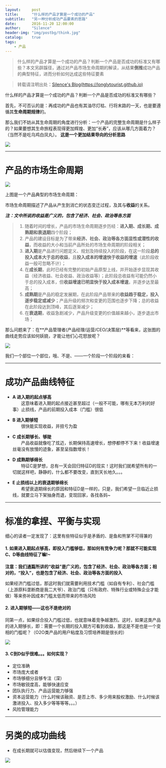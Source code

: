 ```yaml
---
layout:     post
title:      "什么样的产品才算是一个成功的产品"
subtitle:   "另一种分析成功产品要素的思路"
date:       2016-11-20 12:00:00
author:     "Silence"
header-img: "img/postbg/think.jpg"
catalog:    true
tags:
    - 产品
---
```

> 什么样的产品才算是一个成功的产品？判断一个产品是否成功的标准又有哪些？本文另辟蹊径，通过对产品市场生命周期的解读，从结果**倒推**成功产品的典型特征，进而分析如何达成这些特征要素

> 转载请注明出处：[Silence's Blog(https://longlytourist.github.io)](https://longlytourist.github.io)

什么样的产品才算是一个成功的产品？判断一个产品是否成功的标准又有哪些？

首先，不可否认的是：再成功的产品也有其油尽灯枯、行将末路的一天，也是要遵循其**生命周期规律**的。

那么我们不妨从其生命周期的角度进行分析：一个产品的完整生命周期是什么样子的？如果要想其生命旅程表现得更加辉煌、更加“长寿”，应该从哪几方面着力？（当然不是吃乌鸡白凤丸）。
**这是一个更加结果导向的分析思路**


![](http://ogw4950jb.bkt.clouddn.com/%E4%BA%BA%E7%89%A9/%E5%9B%BD%E7%94%BB%E9%A3%8E/%E7%82%BC%E4%B8%B9.jpg?imageMogr2/thumbnail/500x)


---

# 产品的市场生命周期

![](http://ogw4950jb.bkt.clouddn.com/%E5%9B%BE%E6%A0%87/IT%E5%B8%82%E5%9C%BA%E7%94%9F%E5%91%BD%E5%91%A8%E6%9C%9F.jpg?imageMogr2/thumbnail/500x)

上图是一个产品典型的市场生命周期：

市场生命周期描述了产品从产生到消亡的状态变迁过程，及其与**收益**的关系。

***注：文中所说的收益是广义的，包含了经济、社会、政治等各方面***

> 1. 随着时间的增长，产品的市场生命周期逐步历经：**进入期、成长期、成熟期和衰退期**四个阶段；
> 2. 产品的建设目标是为了带来**经济、社会、政治等各方面显性或潜性的收益**，而收益的大小和当前产品所处的市场生命周期的阶段相关；
> 3. **进入期**是产品进行问题定义、规划及持续投入的阶段，在这一阶段**总的投入成本大于总的收益**，且**投入成本的增速快于收益的增速**（此阶段收益一般可忽略不计）；
> 4. 在**成长期**，此时已经有完整的初始产品原型上线，并开始逐步显现其收益（经济收益、社会收益、政治收益等）；此阶段总收益有可能仍然小于总的投入成本，但**收益增速已明显快于投入成本增速**，并逐步达至最高；
> 5. **成熟期**是产品的稳定发展期，在此阶段产品带来的**收益趋于稳定，投入逐步稳定或减少**；产品升级的频次和变更的范围也逐步下降；总的收益在此阶段达到顶峰，其后逐渐减少；
> 6. 在**衰退期**，收益急剧减少，产品升级变更的价值越来越小，逐步退出市场；

那么问题来了：在**产品管理者(产品经理/运营/CEO/决策层)**等看来，这张图的曲线走势应该如何妖娆，才能让他们心花怒放呢？

![](http://ogw4950jb.bkt.clouddn.com/%E4%BA%BA%E7%89%A9/%E6%90%9E%E7%AC%91/%E7%8C%A5%E7%90%90%E7%94%B7.jpg?imageMogr2/thumbnail/500x)

我们一个部位一个部位，哦、不是、——一个阶段一个阶段的来看：

---

# 成功产品曲线特征

- **A 进入期的起点够高**
<br>&nbsp;&nbsp;&nbsp;&nbsp;&nbsp;&nbsp;
这意味着进入期的起点接近甚至超过（一般不可能，哪有无本万利的好事）止损线，产品的前期投入成本（门槛）很低

- **B 进入期够短**
<br>&nbsp;&nbsp;&nbsp;&nbsp;&nbsp;&nbsp;
很快能实现收益，并扭亏为盈

- **C 成长期够长、够陡**
<br>&nbsp;&nbsp;&nbsp;&nbsp;&nbsp;&nbsp;
产品收益就像吃了炫迈，长期保持高速增长，想停都停不下来！收益增速丝毫没有放慢的迹象，甚至呈指数增长！

- **D 成熟期够绵长**
<br>&nbsp;&nbsp;&nbsp;&nbsp;&nbsp;&nbsp;
特征C是梦想，总有一天会回归特征D的现实！这时我们就希望所有的一切就这样吧，静静的，什么都不要改变，直到天长地久。。。

- **E 止损线以上的衰退期够绵长**
<br>&nbsp;&nbsp;&nbsp;&nbsp;&nbsp;&nbsp;
希望衰退期绵长的原因和特征D是一样的，只是，我们希望一旦临近止损线，就要立马下架抽身而退，变现回家，各找各妈~

---

# 标准的拿捏、平衡与实现

细心的读者一定发现了：这里有些特征似乎是矛盾的、是鱼和熊掌不可得兼的

#### 1. 如果进入期起点够高，即投入门槛够低，那如何有竞争力呢？那就不可能实现C、D等曲线特征了嘛!~

**注意：我们通篇所讲的“收益”是广义的，包含了经济、社会、政治等各方面；相对的，“投入”，也是包含了经济、社会、政治等各方面的投入**

如果经济门槛过低，那这时我们就需要利用技术门槛（如自有专利）、社会门槛（上游原料垄断商是我二大爷）、政治门槛（只有政府、特殊行业或特殊企业才能做）等来弥补因成本门槛太低而带来的市场风险

#### 2. 进入期够短——这也不是绝对的

同第一点，如果综合投入门槛过低，也就意味着竞争越激烈。这时，如果这类产品的进入期够长，即：需要一个长期的投入期方可看到收益，那这是不是也是一个变相的门槛呢？（O2O类产品的用户粘度及习惯培养期是很长的）

![](http://ogw4950jb.bkt.clouddn.com/%E4%BA%BA%E7%89%A9/%E6%90%9E%E7%AC%91/%E5%90%90%E8%A1%80%E5%80%92%E5%9C%B0.jpg)

#### 3. C到D似乎很难。。。如何实现？

- 定位准确
- 市场庞大或者
- 市场够细分且够专注（深）
- 市场敏锐度高，能够快速应变
- 团队执行力、产品运营能力够强
- 资本运营能力（什么时候该融资、是否上市、多少用来股权激励、什么时候该激进投入、投入多少等等等等。。。）
- 风险管理能力

---

# 另类的成功曲线
- 在成长期就可以估值变现，然后继续下一个产品

![](http://ogw4950jb.bkt.clouddn.com/%E9%87%91%E8%9E%8D/%E6%95%B0%E9%92%B1.jpg)
